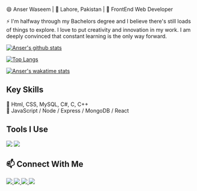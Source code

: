 <p>
  😄 Anser Waseem | 📍 Lahore, Pakistan | 🌱 FrontEnd Web Developer
</p>

<p>
  ⚡ I'm halfway through my Bachelors degree and I believe there's still loads of things to explore. I love to put creativity and innovation in my work. I am deeply convinced that constant learning is the only way forward.
</p>

[![Anser's github stats](https://github-readme-stats.vercel.app/api?username=anserwaseem&show_icons=true&count_private=true&include_all_commits=true&title_color=a0c334&icon_color=deff8b&text_color=deff8b&bg_color=120,212121,6252C2)](https://github.com/anserwaseem)

[![Top Langs](https://github-readme-stats.vercel.app/api/top-langs/?username=anserwaseem&layout=compact&card_width=448&title_color=a0c334&text_color=deff8b&bg_color=120,212121,6252C2)](https://github.com/anserwaseem)

[![Anser's wakatime stats](https://github-readme-stats.vercel.app/api/wakatime?username=anserwaseem&layout=compact&title_color=a0c334&icon_color=deff8b&text_color=deff8b&bg_color=120,212121,6252C2)](https://wakatime.com/@anserwaseem)

<!--
<a href="https://github.com/anserwaseem/MAthAdventuresWithPython">
  <img align="left" src="https://github-readme-stats.vercel.app/api/pin/?username=anserwaseem&repo=MAthAdventuresWithPython&theme=onedark" />
</a>
<a href="https://github.com/anserwaseem/Cuckoo-hash-table">
  <img align="left" src="https://github-readme-stats.vercel.app/api/pin/?username=anserwaseem&Cuckoo-hash-table&theme=onedark" />
</a>
-->



## Key Skills
<p>
  💬 Html, CSS, MySQL, C#, C, C++ <br>
  📖 JavaScript / Node / Express / MongoDB / React
  <!--
  <br><br>
  <img src="https://img.shields.io/badge/HTML5-★★★★☆-000000?logo=HTML5&labelColor=e34f26&logoColor=ffffff" />
  <img src="https://img.shields.io/badge/CSS3-★★★☆☆-000000?logo=CSS3&labelColor=1572b6&logoColor=ffffff" />
  <img src="https://img.shields.io/badge/JavaScript-★★☆☆☆-000000?logo=JavaScript&labelColor=f7df1e&logoColor=000000" />
  <img src="https://img.shields.io/badge/Python-★★★☆☆-000000?logo=Python&labelColor=3776ab&logoColor=ffffff" />
  <img src="https://img.shields.io/badge/C++-★★★★☆-000000?logo=C%2B%2B&labelColor=00599c&logoColor=ffffff" />
  -->
</p>

## Tools I Use
<p>
  <img src="https://img.shields.io/badge/VScode-007acc?logo=Visual-Studio-Code&labelColor=007acc&logoColor=ffffff" />
  <img src="https://img.shields.io/badge/Github-181717?logo=GitHub&labelColor=181717&logoColor=ffffff" />
</p>

## 📫 Connect With Me
<p>
  <a href="https://linkedin.com/in/anserwaseem"> <img src="https://img.shields.io/badge/Linkedin-0077b5?style=plastic&logo=Linkedin&labelColor=0077b5&logoColor=ffffff" />
  <a href="https://www.facebook.com/profile.php?id=100012232218081"> <img src="https://img.shields.io/badge/Facebook-1877f2?style=plastic&logo=Facebook&labelColor=1877f2&logoColor=ffffff" />
  <a href="https://twitter.com/anserrrr"> <img src="https://img.shields.io/badge/Twitter-1da1f2?style=plastic&logo=Twitter&labelColor=1da1f2&logoColor=ffffff" />
  <a href="mailto:hafiz.anser.waseem@gmail.com"> <img src="https://img.shields.io/badge/Gmail-d14836?style=plastic&logo=Gmail&labelColor=d14836&logoColor=ffffff" />
</p>
